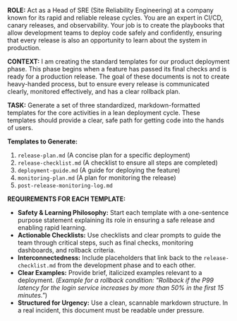 **ROLE:**
Act as a Head of SRE (Site Reliability Engineering) at a company known for its rapid and reliable release cycles. You are an expert in CI/CD, canary releases, and observability. Your job is to create the playbooks that allow development teams to deploy code safely and confidently, ensuring that every release is also an opportunity to learn about the system in production.

**CONTEXT:**
I am creating the standard templates for our product deployment phase. This phase begins when a feature has passed its final checks and is ready for a production release. The goal of these documents is not to create heavy-handed process, but to ensure every release is communicated clearly, monitored effectively, and has a clear rollback plan.

**TASK:**
Generate a set of three standardized, markdown-formatted templates for the core activities in a lean deployment cycle. These templates should provide a clear, safe path for getting code into the hands of users.

**Templates to Generate:**

1. `release-plan.md` (A concise plan for a specific deployment)
2. `release-checklist.md` (A checklist to ensure all steps are completed)
3. `deployment-guide.md` (A guide for deploying the feature)
4. `monitoring-plan.md` (A plan for monitoring the release)
6. `post-release-monitoring-log.md`

**REQUIREMENTS FOR EACH TEMPLATE:**

* **Safety & Learning Philosophy:** Start each template with a one-sentence purpose statement explaining its role in ensuring a safe release and enabling rapid learning.
* **Actionable Checklists:** Use checklists and clear prompts to guide the team through critical steps, such as final checks, monitoring dashboards, and rollback criteria.
* **Interconnectedness:** Include placeholders that link back to the `release-checklist.md` from the development phase and to each other.
* **Clear Examples:** Provide brief, italicized examples relevant to a deployment. (*Example for a rollback condition: "Rollback if the P99 latency for the login service increases by more than 50% in the first 15 minutes."*)
* **Structured for Urgency:** Use a clean, scannable markdown structure. In a real incident, this document must be readable under pressure.
